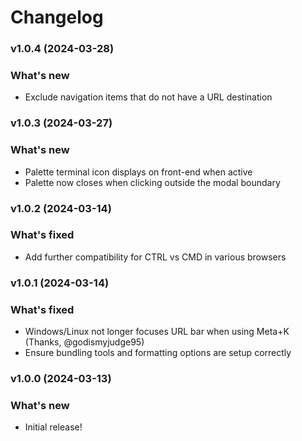 # Changelog

### v1.0.4 (2024-03-28)

### What's new
* Exclude navigation items that do not have a URL destination

### v1.0.3 (2024-03-27)

### What's new
* Palette terminal icon displays on front-end when active
* Palette now closes when clicking outside the modal boundary

### v1.0.2 (2024-03-14)

### What's fixed
* Add further compatibility for CTRL vs CMD in various browsers

### v1.0.1 (2024-03-14)

### What's fixed
* Windows/Linux not longer focuses URL bar when using Meta+K (Thanks, @godismyjudge95)
* Ensure bundling tools and formatting options are setup correctly

### v1.0.0 (2024-03-13)

### What's new
* Initial release!
